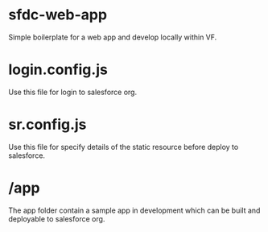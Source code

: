 # sfdc-web-app
Simple boilerplate for a web app and develop locally within VF.

# login.config.js
Use this file for login to salesforce org.

# sr.config.js
Use this file for specify details of the static resource before deploy to salesforce.

# /app
The app folder contain a sample app in development which can be built and deployable to salesforce org. 



